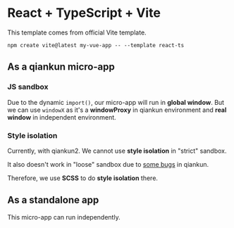 # React + TypeScript + Vite

This template comes from official Vite template.

```shell
npm create vite@latest my-vue-app -- --template react-ts
```

## As a qiankun micro-app

### JS sandbox

Due to the dynamic `import()`, our micro-app will run in **global window**. But we can use `windowX` as it's a **windowProxy** in qiankun environment and **real window** in independent environment.

### Style isolation

Currently, with qiankun2. We cannot use **style isolation** in "strict" sandbox.

It also doesn't work in "loose" sandbox due to [some bugs](https://github.com/umijs/qiankun/issues/3019) in qiankun.

Therefore, we use **SCSS** to do **style isolation** there.

## As a standalone app

This micro-app can run independently.